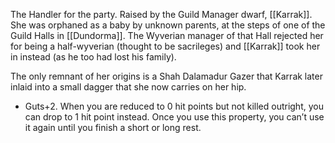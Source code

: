 The Handler for the party. Raised by the Guild Manager dwarf, [[Karrak]]. She was orphaned as a baby by unknown parents, at the steps of one of the Guild Halls in [[Dundorma]]. The Wyverian manager of that Hall rejected her for being a half-wyverian (thought to be sacrileges) and [[Karrak]] took her in instead (as he too had lost his family).

The only remnant of her origins is a Shah Dalamadur Gazer that Karrak later inlaid into a small dagger that she now carries on her hip.
- Guts+2. When you are reduced to 0 hit points but not killed outright, you can drop to 1 hit point instead. Once you use this property, you can’t use it again until you finish a short or long rest.